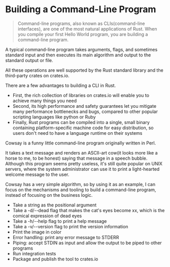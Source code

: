 # Building a Command-Line Program
> Command-line programs, also known as CLIs(command-line interfaces), are one of the most natural applications of Rust. When you compile your first Hello World program, you are building a command-line program.

A typical command-line program takes arguments, flags, and sometimes standard input and then 
executes its main algorithm and output to the standard output or file.

All these operations are well supported by the Rust standard library and the third-party crates on crates.io.

There are a few advantages to building a CLI in Rust.
- First, the rich collection of libraries on crates.io will enable you to achieve many things you need
- Second, its high performance and safety guarantees let you mitigate many performance bottlenecks and 
bugs, compared to other popular scripting languages like python or Ruby
- Finally, Rust programs can be compiled into a single, small binary containing platform-specific machine 
code for easy distribution, so users don't need to have a language runtime on their systems

Cowsay is a funny little command-line program originally written in Perl.

It takes a text message and renders an ASCII-art cow(it looks more like a horse to me, to be honest) saying that 
message in a speech bubble. Although this program seems pretty useless, it's still quite popular on UNIX 
servers, where the system administrator can use it to print a light-hearted welcome message to the user.

Cowsay has a very simple algorithm, so by using it as an example, I can focus on 
the mechanisms and tooling to build a command-line program, instead of focusing on the business logic.

- Take a string as the positional argument
- Take a -d/--dead flag that makes the cat's eyes become xx, which is the comical expression of dead eyes
- Take a -h/--help flag to print a help message
- Take a -v/--version flag to print the version information
- Print the image in color
- Error handling: print any error message to STDERR
- Piping: accept STDIN as input and allow the output to be piped to other programs
- Run integration tests
- Package and publish the tool to crates.io


